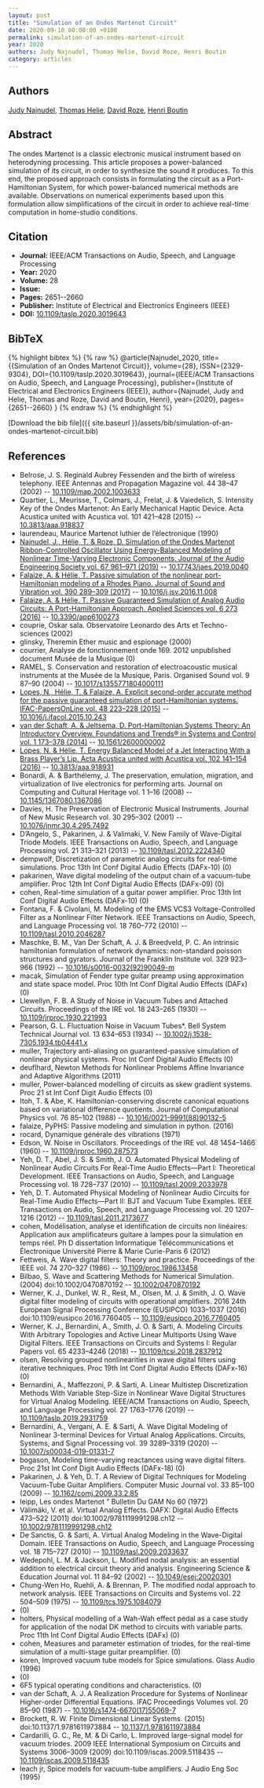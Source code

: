 ```yaml
---
layout: post
title: "Simulation of an Ondes Martenot Circuit"
date: 2020-09-10 00:00:00 +0100
permalink: simulation-of-an-ondes-martenot-circuit
year: 2020
authors: Judy Najnudel, Thomas Helie, David Roze, Henri Boutin
category: articles
---
```

 
## Authors
[Judy Najnudel](authors/judy-najnudel), [Thomas Helie](authors/thomas-helie), [David Roze](authors/david-roze), [Henri Boutin](authors/henri-boutin)
 
## Abstract
The ondes Martenot is a classic electronic musical instrument based on heterodyning processing. This article proposes a power-balanced simulation of its circuit, in order to synthesize the sound it produces. To this end, the proposed approach consists in formulating the circuit as a Port-Hamiltonian System, for which power-balanced numerical methods are available. Observations on numerical experiments based upon this formulation allow simplifications of the circuit in order to achieve real-time computation in home-studio conditions.
 
## Citation
- **Journal:** IEEE/ACM Transactions on Audio, Speech, and Language Processing
- **Year:** 2020
- **Volume:** 28
- **Issue:** 
- **Pages:** 2651--2660
- **Publisher:** Institute of Electrical and Electronics Engineers (IEEE)
- **DOI:** [10.1109/taslp.2020.3019643](https://doi.org/10.1109/taslp.2020.3019643)
 
## BibTeX
{% highlight bibtex %}
{% raw %}
@article{Najnudel_2020,
  title={{Simulation of an Ondes Martenot Circuit}},
  volume={28},
  ISSN={2329-9304},
  DOI={10.1109/taslp.2020.3019643},
  journal={IEEE/ACM Transactions on Audio, Speech, and Language Processing},
  publisher={Institute of Electrical and Electronics Engineers (IEEE)},
  author={Najnudel, Judy and Helie, Thomas and Roze, David and Boutin, Henri},
  year={2020},
  pages={2651--2660}
}
{% endraw %}
{% endhighlight %}
 
[Download the bib file]({{ site.baseurl }}/assets/bib/simulation-of-an-ondes-martenot-circuit.bib)
 
## References
- Belrose, J. S. Reginald Aubrey Fessenden and the birth of wireless telephony. IEEE Antennas and Propagation Magazine vol. 44 38–47 (2002) -- [10.1109/map.2002.1003633](https://doi.org/10.1109/map.2002.1003633)
- Quartier, L., Meurisse, T., Colmars, J., Frelat, J. & Vaiedelich, S. Intensity Key of the Ondes Martenot: An Early Mechanical Haptic Device. Acta Acustica united with Acustica vol. 101 421–428 (2015) -- [10.3813/aaa.918837](https://doi.org/10.3813/aaa.918837)
- laurendeau, Maurice Martenot luthier de l&#x2019;&#x00E9;lectronique (1990)
- [Najnudel, J., Hélie, T. & Roze, D. Simulation of the Ondes Martenot Ribbon-Controlled Oscillator Using Energy-Balanced Modeling of Nonlinear Time-Varying Electronic Components. Journal of the Audio Engineering Society vol. 67 961–971 (2019)](simulation-of-the-ondes-martenot-ribbon-controlled-oscillator-using-energy-balanced-modeling-of-nonlinear-time-varying-electronic-components) -- [10.17743/jaes.2019.0040](https://doi.org/10.17743/jaes.2019.0040)
- [Falaize, A. & Hélie, T. Passive simulation of the nonlinear port-Hamiltonian modeling of a Rhodes Piano. Journal of Sound and Vibration vol. 390 289–309 (2017)](passive-simulation-of-the-nonlinear-port-hamiltonian-modeling-of-a-rhodes-piano) -- [10.1016/j.jsv.2016.11.008](https://doi.org/10.1016/j.jsv.2016.11.008)
- [Falaize, A. & Hélie, T. Passive Guaranteed Simulation of Analog Audio Circuits: A Port-Hamiltonian Approach. Applied Sciences vol. 6 273 (2016)](passive-guaranteed-simulation-of-analog-audio-circuits-a-port-hamiltonian-approach) -- [10.3390/app6100273](https://doi.org/10.3390/app6100273)
- couprie, Oskar sala. Observatoire Leonardo des Arts et Techno-sciences (2002)
- glinsky, Theremin Ether music and espionage (2000)
- courrier, Analyse de fonctionnement onde 169. 2012 unpublished document Mus&#x00E9;e de la Musique (0)
- RAMEL, S. Conservation and restoration of electroacoustic musical instruments at the Musée de la Musique, Paris. Organised Sound vol. 9 87–90 (2004) -- [10.1017/s1355771804000111](https://doi.org/10.1017/s1355771804000111)
- [Lopes, N., Hélie, T. & Falaize, A. Explicit second-order accurate method for the passive guaranteed simulation of port-Hamiltonian systems. IFAC-PapersOnLine vol. 48 223–228 (2015)](explicit-second-order-accurate-method-for-the-passive-guaranteed-simulation-of-port-hamiltonian-systems) -- [10.1016/j.ifacol.2015.10.243](https://doi.org/10.1016/j.ifacol.2015.10.243)
- [van der Schaft, A. & Jeltsema, D. Port-Hamiltonian Systems Theory: An Introductory Overview. Foundations and Trends® in Systems and Control vol. 1 173–378 (2014)](port-hamiltonian-systems-theory-an-introductory-overview) -- [10.1561/2600000002](https://doi.org/10.1561/2600000002)
- [Lopes, N. & Hélie, T. Energy Balanced Model of a Jet Interacting With a Brass Player’s Lip. Acta Acustica united with Acustica vol. 102 141–154 (2016)](energy-balanced-model-of-a-jet-interacting-with-a-brass-player-s-lip) -- [10.3813/aaa.918931](https://doi.org/10.3813/aaa.918931)
- Bonardi, A. & Barthélemy, J. The preservation, emulation, migration, and virtualization of live electronics for performing arts. Journal on Computing and Cultural Heritage vol. 1 1–16 (2008) -- [10.1145/1367080.1367086](https://doi.org/10.1145/1367080.1367086)
- Davies, H. The Preservation of Electronic Musical Instruments. Journal of New Music Research vol. 30 295–302 (2001) -- [10.1076/jnmr.30.4.295.7492](https://doi.org/10.1076/jnmr.30.4.295.7492)
- D’Angelo, S., Pakarinen, J. & Valimaki, V. New Family of Wave-Digital Triode Models. IEEE Transactions on Audio, Speech, and Language Processing vol. 21 313–321 (2013) -- [10.1109/tasl.2012.2224340](https://doi.org/10.1109/tasl.2012.2224340)
- dempwolf, Discretization of parametric analog circuits for real-time simulations. Proc 13th Int Conf Digital Audio Effects (DAFx-10) (0)
- pakarinen, Wave digital modeling of the output chain of a vacuum-tube amplifier. Proc 12th Int Conf Digital Audio Effects (DAFx-09) (0)
- cohen, Real-time simulation of a guitar power amplifier. Proc 13th Int Conf Digital Audio Effects (DAFx-10) (0)
- Fontana, F. & Civolani, M. Modeling of the EMS VCS3 Voltage-Controlled Filter as a Nonlinear Filter Network. IEEE Transactions on Audio, Speech, and Language Processing vol. 18 760–772 (2010) -- [10.1109/tasl.2010.2046287](https://doi.org/10.1109/tasl.2010.2046287)
- Maschke, B. M., Van Der Schaft, A. J. & Breedveld, P. C. An intrinsic hamiltonian formulation of network dynamics: non-standard poisson structures and gyrators. Journal of the Franklin Institute vol. 329 923–966 (1992) -- [10.1016/s0016-0032(92)90049-m](https://doi.org/10.1016/s0016-0032(92)90049-m)
- macak, Simulation of Fender type guitar preamp using approximation and state space model. Proc 10th Int Conf Digital Audio Effects (DAFx) (0)
- Llewellyn, F. B. A Study of Noise in Vacuum Tubes and Attached Circuits. Proceedings of the IRE vol. 18 243–265 (1930) -- [10.1109/jrproc.1930.221993](https://doi.org/10.1109/jrproc.1930.221993)
- Pearson, G. L. Fluctuation Noise in Vacuum Tubes*. Bell System Technical Journal vol. 13 634–653 (1934) -- [10.1002/j.1538-7305.1934.tb04441.x](https://doi.org/10.1002/j.1538-7305.1934.tb04441.x)
- muller, Trajectory anti-aliasing on guaranteed-passive simulation of nonlinear physical systems. Proc Int Conf Digital Audio Effects (0)
- deuflhard, Newton Methods for Nonlinear Problems Affine Invariance and Adaptive Algorithms (2011)
- muller, Power-balanced modelling of circuits as skew gradient systems. Proc 21 st Int Conf Digit Audio Effects (0)
- Itoh, T. & Abe, K. Hamiltonian-conserving discrete canonical equations based on variational difference quotients. Journal of Computational Physics vol. 76 85–102 (1988) -- [10.1016/0021-9991(88)90132-5](https://doi.org/10.1016/0021-9991(88)90132-5)
- falaize, PyPHS: Passive modeling and simulation in python. (2016)
- rocard, Dynamique g&#x00E9;n&#x00E9;rale des vibrations (1971)
- Edson, W. Noise in Oscillators. Proceedings of the IRE vol. 48 1454–1466 (1960) -- [10.1109/jrproc.1960.287573](https://doi.org/10.1109/jrproc.1960.287573)
- Yeh, D. T., Abel, J. S. & Smith, J. O. Automated Physical Modeling of Nonlinear Audio Circuits For Real-Time Audio Effects—Part I: Theoretical Development. IEEE Transactions on Audio, Speech, and Language Processing vol. 18 728–737 (2010) -- [10.1109/tasl.2009.2033978](https://doi.org/10.1109/tasl.2009.2033978)
- Yeh, D. T. Automated Physical Modeling of Nonlinear Audio Circuits for Real-Time Audio Effects—Part II: BJT and Vacuum Tube Examples. IEEE Transactions on Audio, Speech, and Language Processing vol. 20 1207–1216 (2012) -- [10.1109/tasl.2011.2173677](https://doi.org/10.1109/tasl.2011.2173677)
- cohen, Mod&#x00E9;lisation, analyse et identification de circuits non lin&#x00E9;aires: Application aux amplificateurs guitare &#x00E0; lampes pour la simulation en temps r&#x00E9;el. Ph D dissertation Informatique T&#x00E9;l&#x00E9;communications et &#x00C9;lectronique Universit&#x00E9; Pierre & Marie Curie-Paris 6 (2012)
- Fettweis, A. Wave digital filters: Theory and practice. Proceedings of the IEEE vol. 74 270–327 (1986) -- [10.1109/proc.1986.13458](https://doi.org/10.1109/proc.1986.13458)
- Bilbao, S. Wave and Scattering Methods for Numerical Simulation. (2004) doi:10.1002/0470870192 -- [10.1002/0470870192](https://doi.org/10.1002/0470870192)
- Werner, K. J., Dunkel, W. R., Rest, M., Olsen, M. J. & Smith, J. O. Wave digital filter modeling of circuits with operational amplifiers. 2016 24th European Signal Processing Conference (EUSIPCO) 1033–1037 (2016) doi:10.1109/eusipco.2016.7760405 -- [10.1109/eusipco.2016.7760405](https://doi.org/10.1109/eusipco.2016.7760405)
- Werner, K. J., Bernardini, A., Smith, J. O. & Sarti, A. Modeling Circuits With Arbitrary Topologies and Active Linear Multiports Using Wave Digital Filters. IEEE Transactions on Circuits and Systems I: Regular Papers vol. 65 4233–4246 (2018) -- [10.1109/tcsi.2018.2837912](https://doi.org/10.1109/tcsi.2018.2837912)
- olsen, Resolving grouped nonlinearities in wave digital filters using iterative techniques. Proc 19th Int Conf Digital Audio Effects (DAFx-16) (0)
- Bernardini, A., Maffezzoni, P. & Sarti, A. Linear Multistep Discretization Methods With Variable Step-Size in Nonlinear Wave Digital Structures for Virtual Analog Modeling. IEEE/ACM Transactions on Audio, Speech, and Language Processing vol. 27 1763–1776 (2019) -- [10.1109/taslp.2019.2931759](https://doi.org/10.1109/taslp.2019.2931759)
- Bernardini, A., Vergani, A. E. & Sarti, A. Wave Digital Modeling of Nonlinear 3-terminal Devices for Virtual Analog Applications. Circuits, Systems, and Signal Processing vol. 39 3289–3319 (2020) -- [10.1007/s00034-019-01331-7](https://doi.org/10.1007/s00034-019-01331-7)
- bogason, Modeling time-varying reactances using wave digital filters. Proc 21st Int Conf Digit Audio Effects (DAFx-18) (0)
- Pakarinen, J. & Yeh, D. T. A Review of Digital Techniques for Modeling Vacuum-Tube Guitar Amplifiers. Computer Music Journal vol. 33 85–100 (2009) -- [10.1162/comj.2009.33.2.85](https://doi.org/10.1162/comj.2009.33.2.85)
- leipp, Les ondes Martenot &#x201D; Bulletin Du GAM No 60 (1972)
- Välimäki, V. et al. Virtual Analog Effects. DAFX: Digital Audio Effects 473–522 (2011) doi:10.1002/9781119991298.ch12 -- [10.1002/9781119991298.ch12](https://doi.org/10.1002/9781119991298.ch12)
- De Sanctis, G. & Sarti, A. Virtual Analog Modeling in the Wave-Digital Domain. IEEE Transactions on Audio, Speech, and Language Processing vol. 18 715–727 (2010) -- [10.1109/tasl.2009.2033637](https://doi.org/10.1109/tasl.2009.2033637)
- Wedepohl, L. M. & Jackson, L. Modified nodal analysis: an essential addition to electrical circuit theory and analysis. Engineering Science &amp; Education Journal vol. 11 84–92 (2002) -- [10.1049/esej:20020301](https://doi.org/10.1049/esej:20020301)
- Chung-Wen Ho, Ruehli, A. & Brennan, P. The modified nodal approach to network analysis. IEEE Transactions on Circuits and Systems vol. 22 504–509 (1975) -- [10.1109/tcs.1975.1084079](https://doi.org/10.1109/tcs.1975.1084079)
- (0)
- holters, Physical modelling of a Wah-Wah effect pedal as a case study for application of the nodal DK method to circuits with variable parts. Proc 11th Int Conf Digital Audio Effects (DAFx) (0)
- cohen, Measures and parameter estimation of triodes, for the real-time simulation of a multi-stage guitar preamplifier. (0)
- koren, Improved vacuum tube models for Spice simulations. Glass Audio (1996)
- (0)
- 6F5 typical operating conditions and characteristics. (0)
- van der Schaft, A. J. A Realization Procedure for Systems of Nonlinear Higher-order Differential Equations. IFAC Proceedings Volumes vol. 20 85–90 (1987) -- [10.1016/s1474-6670(17)55069-7](https://doi.org/10.1016/s1474-6670(17)55069-7)
- Brockett, R. W. Finite Dimensional Linear Systems. (2015) doi:10.1137/1.9781611973884 -- [10.1137/1.9781611973884](https://doi.org/10.1137/1.9781611973884)
- Cardarilli, G. C., Re, M. & Di Carlo, L. Improved large-signal model for vacuum triodes. 2009 IEEE International Symposium on Circuits and Systems 3006–3009 (2009) doi:10.1109/iscas.2009.5118435 -- [10.1109/iscas.2009.5118435](https://doi.org/10.1109/iscas.2009.5118435)
- leach jr, Spice models for vacuum-tube amplifiers. J Audio Eng Soc (1995)

